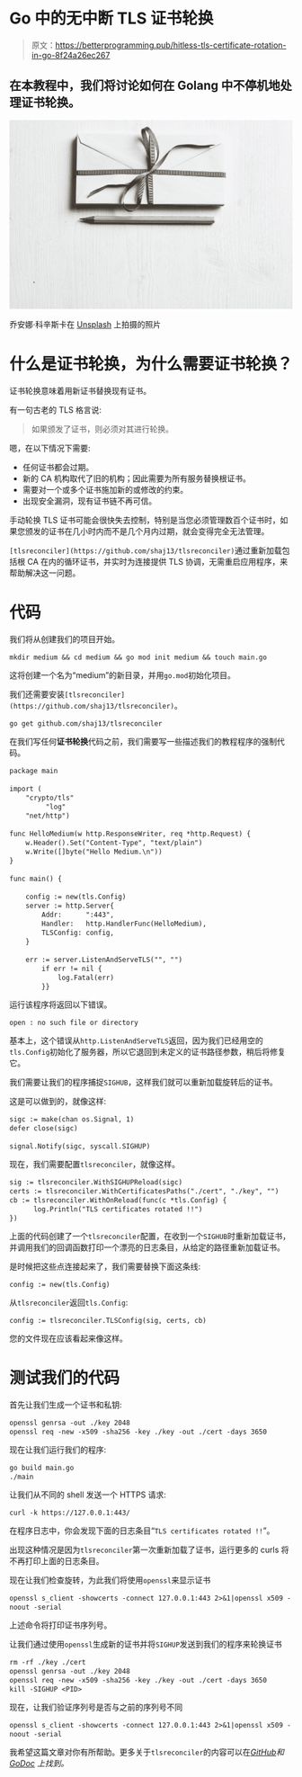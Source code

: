 # Go 中的无中断 TLS 证书轮换

> 原文：<https://betterprogramming.pub/hitless-tls-certificate-rotation-in-go-8f24a26ec267>

## 在本教程中，我们将讨论如何在 Golang 中不停机地处理证书轮换。

![](img/359bcc1c03582f787cb90ca1a42365a1.png)

乔安娜·科辛斯卡在 [Unsplash](https://unsplash.com?utm_source=medium&utm_medium=referral) 上拍摄的照片

# **什么是证书轮换，为什么需要证书轮换？**

证书轮换意味着用新证书替换现有证书。

有一句古老的 TLS 格言说:

> 如果颁发了证书，则必须对其进行轮换。

嗯，在以下情况下需要:

*   任何证书都会过期。
*   新的 CA 机构取代了旧的机构；因此需要为所有服务替换根证书。
*   需要对一个或多个证书施加新的或修改的约束。
*   出现安全漏洞，现有证书链不再可信。

手动轮换 TLS 证书可能会很快失去控制，特别是当您必须管理数百个证书时，如果您颁发的证书在几小时内而不是几个月内过期，就会变得完全无法管理。

`[tlsreconciler](https://github.com/shaj13/tlsreconciler)`通过重新加载包括根 CA 在内的循环证书，并实时为连接提供 TLS 协调，无需重启应用程序，来帮助解决这一问题。

# **代码**

我们将从创建我们的项目开始。

```
mkdir medium && cd medium && go mod init medium && touch main.go
```

这将创建一个名为“medium”的新目录，并用`go.mod`初始化项目。

我们还需要安装`[tlsreconciler](https://github.com/shaj13/tlsreconciler)`。

```
go get github.com/shaj13/tlsreconciler
```

在我们写任何**证书轮换**代码之前，我们需要写一些描述我们的教程程序的强制代码。

```
package main

import (
	"crypto/tls"
         "log"
	"net/http")

func HelloMedium(w http.ResponseWriter, req *http.Request) {
	w.Header().Set("Content-Type", "text/plain")
	w.Write([]byte("Hello Medium.\n"))
}

func main() {

	config := new(tls.Config)
	server := http.Server{
		Addr:      ":443",
		Handler:   http.HandlerFunc(HelloMedium),
		TLSConfig: config,
	}

  	err := server.ListenAndServeTLS("", "")
        if err != nil {
            log.Fatal(err)
        }}
```

运行该程序将返回以下错误。

```
open : no such file or directory
```

基本上，这个错误从`http.ListenAndServeTLS`返回，因为我们已经用空的`tls.Config`初始化了服务器，所以它退回到未定义的证书路径参数，稍后将修复它。

我们需要让我们的程序捕捉`SIGHUB`，这样我们就可以重新加载旋转后的证书。

这是可以做到的，就像这样:

```
sigc := make(chan os.Signal, 1)
defer close(sigc)

signal.Notify(sigc, syscall.SIGHUP)
```

现在，我们需要配置`tlsreconciler`，就像这样。

```
sig := tlsreconciler.WithSIGHUPReload(sigc)
certs := tlsreconciler.WithCertificatesPaths("./cert", "./key", "")
cb := tlsreconciler.WithOnReload(func(c *tls.Config) {
      log.Println("TLS certificates rotated !!")
})
```

上面的代码创建了一个`tlsreconciler`配置，在收到一个`SIGHUB`时重新加载证书，并调用我们的回调函数打印一个漂亮的日志条目，从给定的路径重新加载证书。

是时候把这些点连接起来了，我们需要替换下面这条线:

```
config := new(tls.Config)
```

从`tlsreconciler`返回`tls.Config`:

```
config := tlsreconciler.TLSConfig(sig, certs, cb)
```

您的文件现在应该看起来像这样。

# **测试我们的代码**

首先让我们生成一个证书和私钥:

```
openssl genrsa -out ./key 2048
openssl req -new -x509 -sha256 -key ./key -out ./cert -days 3650
```

现在让我们运行我们的程序:

```
go build main.go
./main 
```

让我们从不同的 shell 发送一个 HTTPS 请求:

```
curl -k https://127.0.0.1:443/
```

在程序日志中，你会发现下面的日志条目“`TLS certificates rotated !!`”。

出现这种情况是因为`tlsreconciler`第一次重新加载了证书，运行更多的 curls 将不再打印上面的日志条目。

现在让我们检查旋转，为此我们将使用`openssl`来显示证书

```
openssl s_client -showcerts -connect 127.0.0.1:443 2>&1|openssl x509 -noout -serial
```

上述命令将打印证书序列号。

让我们通过使用`openssl`生成新的证书并将`SIGHUP`发送到我们的程序来轮换证书

```
rm -rf ./key ./cert 
openssl genrsa -out ./key 2048
openssl req -new -x509 -sha256 -key ./key -out ./cert -days 3650 
kill -SIGHUP <PID>
```

现在，让我们验证序列号是否与之前的序列号不同

```
openssl s_client -showcerts -connect 127.0.0.1:443 2>&1|openssl x509 -noout -serial
```

我希望这篇文章对你有所帮助。更多关于`tlsreconciler`的内容可以在[*GitHub*](https://github.com/shaj13/tlsreconciler)*和 [*GoDoc*](https://pkg.go.dev/github.com/shaj13/tlsreconciler) *上找到。**